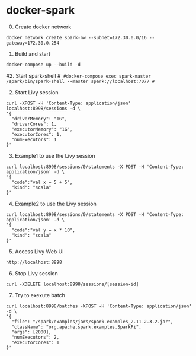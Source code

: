 # docker-spark

0. Create docker network
```
docker network create spark-nw --subnet=172.30.0.0/16 --gateway=172.30.0.254
```

1. Build and start
```
docker-compose up --build -d
```

#2. Start spark-shell
#```
#docker-compose exec spark-master /spark/bin/spark-shell --master spark://localhost:7077
#```

2. Start Livy session
```
curl -XPOST -H 'Content-Type: application/json' localhost:8998/sessions -d \
'{
  "driverMemory": "1G",
  "driverCores": 1,
  "executorMemory": "1G",
  "executorCores": 1,
  "numExecutors": 1
}'
```

3. Example1 to use the Livy session
```
curl localhost:8998/sessions/0/statements -X POST -H 'Content-Type: application/json' -d \
'{
  "code":"val x = 5 + 5", 
  "kind": "scala"
}'
```

4. Example2 to use the Livy session
```
curl localhost:8998/sessions/0/statements -X POST -H 'Content-Type: application/json' -d \
'{
  "code":"val y = x * 10", 
  "kind": "scala"
}'
```

5. Access Livy Web UI
```
http://localhost:8998
```

6. Stop Livy session
```
curl -XDELETE localhost:8998/sessions/[session-id]
```

7. Try to exexute batch
```
curl localhost:8998/batches -XPOST -H 'Content-Type: application/json' -d \
'{
  "file": "/spark/examples/jars/spark-examples_2.11-2.3.2.jar",
  "className": "org.apache.spark.examples.SparkPi",
  "args": [2000],
  "numExecutors": 2,
  "executorCores": 1
}'
```

